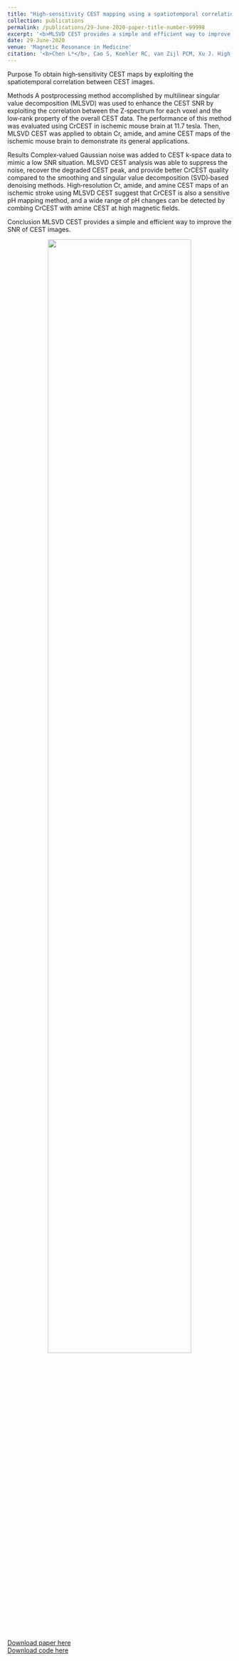 ```yaml
---
title: "High-sensitivity CEST mapping using a spatiotemporal correlation-enhanced method"
collection: publications
permalink: /publications/29-June-2020-paper-title-number-99998
excerpt: '<b>MLSVD CEST provides a simple and efficient way to improve the SNR of CEST images.</b><br><center><img width = "80%" src="http://linchenmri.github.io/files/2020-MRM-MLSVDCEST.png" alt=""></center>'
date: 29-June-2020
venue: 'Magnetic Resonance in Medicine'
citation: '<b>Chen L*</b>, Cao S, Koehler RC, van Zijl PCM, Xu J. High-sensitivity CEST mapping using a spatiotemporal correlation-enhanced method. Magn Reson Med 2020; https://doi.org/10.1002/mrm.28380'
---
```

Purpose
To obtain high‐sensitivity CEST maps by exploiting the spatiotemporal correlation between CEST images.

Methods
A postprocessing method accomplished by multilinear singular value decomposition (MLSVD) was used to enhance the CEST SNR by exploiting the correlation between the Z‐spectrum for each voxel and the low‐rank property of the overall CEST data. The performance of this method was evaluated using CrCEST in ischemic mouse brain at 11.7 tesla. Then, MLSVD CEST was applied to obtain Cr, amide, and amine CEST maps of the ischemic mouse brain to demonstrate its general applications.

Results
Complex‐valued Gaussian noise was added to CEST k‐space data to mimic a low SNR situation. MLSVD CEST analysis was able to suppress the noise, recover the degraded CEST peak, and provide better CrCEST quality compared to the smoothing and singular value decomposition (SVD)‐based denoising methods. High‐resolution Cr, amide, and amine CEST maps of an ischemic stroke using MLSVD CEST suggest that CrCEST is also a sensitive pH mapping method, and a wide range of pH changes can be detected by combing CrCEST with amine CEST at high magnetic fields.

Conclusion
MLSVD CEST provides a simple and efficient way to improve the SNR of CEST images.

<center><img width = "80%" src="http://linchenmri.github.io/files/2020-MRM-MLSVDCEST.png" alt=""></center>
<br>
<a href='https://doi.org/10.1002/mrm.28380'>Download paper here</a>
<br>
<a href='https://github.com/LinChenMRI/MLSVD-CEST.git' target="_blank">Download code here</a>
